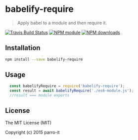 # babelify-require

> Apply babel to a module and then require it.

[![Travis Build Status](https://img.shields.io/travis/parro-it/babelify-require.svg)](http://travis-ci.org/parro-it/babelify-require)
[![NPM module](https://img.shields.io/npm/v/babelify-require.svg)](https://npmjs.org/package/babelify-require)
[![NPM downloads](https://img.shields.io/npm/dt/babelify-require.svg)](https://npmjs.org/package/babelify-require)

## Installation

```bash
npm install --save babelify-require
```

## Usage

```javascript
  const babelifyRequire = require('babelify-require');
  const result = await babelifyRequire('./es6-module.js');
  //result === module exports
```

## License


The MIT License (MIT)

Copyright (c) 2015 parro-it
